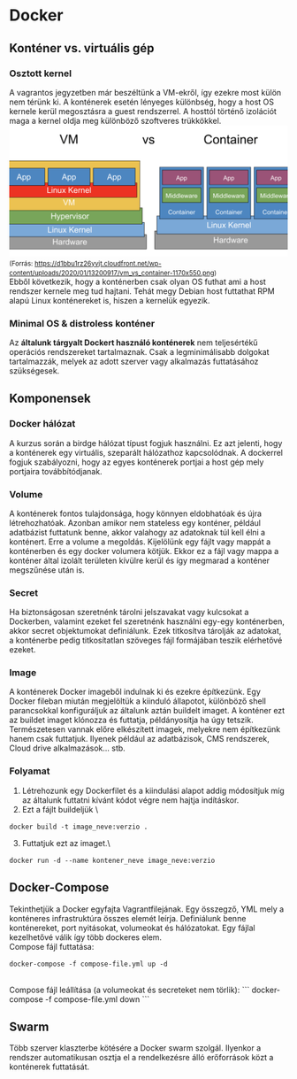 # Docker
## Konténer vs. virtuális gép
### Osztott kernel
A vagrantos jegyzetben már beszéltünk a VM-ekről, így ezekre most külön nem térünk ki. A konténerek esetén lényeges különbség, hogy a host OS kernele kerül megosztásra a guest rendszerrel. A hosttól történő izolációt maga a kernel oldja meg különböző szoftveres trükkökkel. <br>
![vm_vs_container](images/vm_vs_container.png)<br>
<small>(Forrás: https://d1bbu1rz26yvjt.cloudfront.net/wp-content/uploads/2020/01/13200917/vm_vs_container-1170x550.png)</small><br>
Ebből következik, hogy a konténerben csak olyan OS futhat ami a host rendszer kernele meg tud hajtani. Tehát megy Debian host futtathat RPM alapú Linux konténereket is, hiszen a kernelük egyezik.

### Minimal OS & distroless konténer
Az __általunk tárgyalt Dockert használó konténerek__ nem teljesértékű operációs rendszereket tartalmaznak. Csak a legminimálisabb dolgokat tartalmazzák, melyek az adott szerver vagy alkalmazás futtatásához szükségesek.

## Komponensek
### Docker hálózat
A kurzus során a birdge hálózat típust fogjuk használni. Ez azt jelenti, hogy a konténerek egy virtuális, szeparált hálózathoz kapcsolódnak. A dockerrel fogjuk szabályozni, hogy az egyes konténerek portjai a host gép mely portjaira továbbítódjanak.

### Volume
A konténerek fontos tulajdonsága, hogy könnyen eldobhatóak és újra létrehozhatóak. Azonban amikor nem stateless egy konténer, például adatbázist futtatunk benne, akkor valahogy az adatoknak túl kell élni a konténert. Erre a volume a megoldás. Kijelölünk egy fájlt vagy mappát a konténerben és egy docker volumera kötjük. Ekkor ez a fájl vagy mappa a konténer által izolált területen kívülre kerül és így megmarad a konténer megszűnése után is.

### Secret
Ha biztonságosan szeretnénk tárolni jelszavakat vagy kulcsokat a Dockerben, valamint ezeket fel szeretnénk használni egy-egy konténerben, akkor secret objektumokat definiálunk. Ezek titkosítva tárolják az adatokat, a konténerbe pedig titkosítatlan szöveges fájl formájában teszik elérhetővé ezeket.

### Image
A konténerek Docker imageből indulnak ki és ezekre építkezünk. Egy Docker fileban miután megjelöltük a kiinduló állapotot, különböző shell parancsokkal konfiguráljuk az általunk aztán buildelt imaget. A konténer ezt az buildet imaget klónozza és futtatja, példányosítja ha úgy tetszik. Természetesen vannak előre elkészített imagek, melyekre nem építkezünk hanem csak futtatjuk. Ilyenek például az adatbázisok, CMS rendszerek, Cloud drive alkalmazások... stb. 

### Folyamat
1. Létrehozunk egy Dockerfilet és a kiindulási alapot addig módosítjuk míg az általunk futtatni kívánt kódot végre nem hajtja indításkor.
2. Ezt a fájlt buildeljük \
```
docker build -t image_neve:verzio .
```
3. Futtatjuk ezt az imaget.\
```
docker run -d --name kontener_neve image_neve:verzio
```

## Docker-Compose
Tekinthetjük a Docker egyfajta Vagrantfilejának. Egy összegző, YML mely a konténeres infrastruktúra összes elemét leírja. Definiálunk benne konténereket, port nyitásokat, volumeokat és hálózatokat. Egy fájlal kezelhetővé válik így több dockeres elem.<br>
Compose fájl futtatása:
```
docker-compose -f compose-file.yml up -d
```
<br>
Compose fájl leállítása (a volumeokat és secreteket nem törlik):
```
docker-compose -f compose-file.yml down
```

## Swarm
Több szerver klaszterbe kötésére a Docker swarm szolgál. Ilyenkor a rendszer automatikusan osztja el a rendelkezésre álló erőforrások közt a konténerek futtatását.